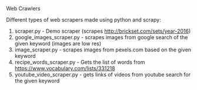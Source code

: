Web Crawlers

Different types of web scrapers made using python and scrapy:
1. scraper.py - Demo scraper (scrapes http://brickset.com/sets/year-2016)
2. google_images_scraper.py - scrapes images from google search of the given keyword (images are low res)
3. image_scraper.py - scrapes images from pexels.com based on the given keyword
4. recipe_words_scraper.py - Gets the list of words from https://www.vocabulary.com/lists/331218
5. youtube_video_scraper.py - gets links of videos from youtube search for the given keyword